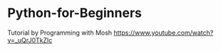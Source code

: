 ﻿# Python-for-Beginners
Tutorial by Programming with Mosh
https://www.youtube.com/watch?v=_uQrJ0TkZlc
